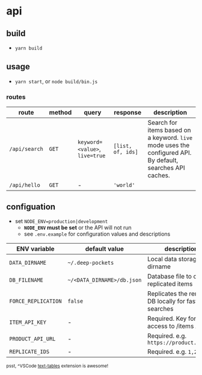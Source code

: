# api

## build

- `yarn build`

## usage

- `yarn start`, or `node build/bin.js`

### routes

| route         | method | query                          | response          | description                                                                                                  |
| ------------- | ------ | ------------------------------ | ----------------- | ------------------------------------------------------------------------------------------------------------ |
| `/api/search` | `GET`  | `keyword=<value>`, `live=true` | `[list, of, ids]` | Search for items based on a keyword.  `live` mode uses the configured API.  By default, searches API caches. |
| `/api/hello`  | `GET`  | -                              | `'world'`         |                                                                                                              |


## configuation

- set `NODE_ENV=production|development`
  - **`NODE_ENV` must be set** or the API will not run
  - see `.env.example` for configuration values and descriptions

| ENV variable        | default value              | description                                          |
| ------------------- | -------------------------- | ---------------------------------------------------- |
| `DATA_DIRNAME`      | `~/.deep-pockets`          | Local data storage dirname                           |
| `DB_FILENAME`       | `~/<DATA_DIRNAME>/db.json` | Database file to cache replicated items              |
| `FORCE_REPLICATION` | `false`                    | Replicates the remote DB locally for faster searches |
| `ITEM_API_KEY`      | -                          | Required. Key for HTTP access to /items API          |
| `PRODUCT_API_URL`   | -                          | Required.  e.g. `https://product.api/v2`             |
| `REPLICATE_IDS`     | -                          | Required.  e.g. `1,2,3`                              |

<small>psst, ^VSCode [text-tables](https://github.com/rpeshkov/vscode-text-tables) extension is awesome!</small>
